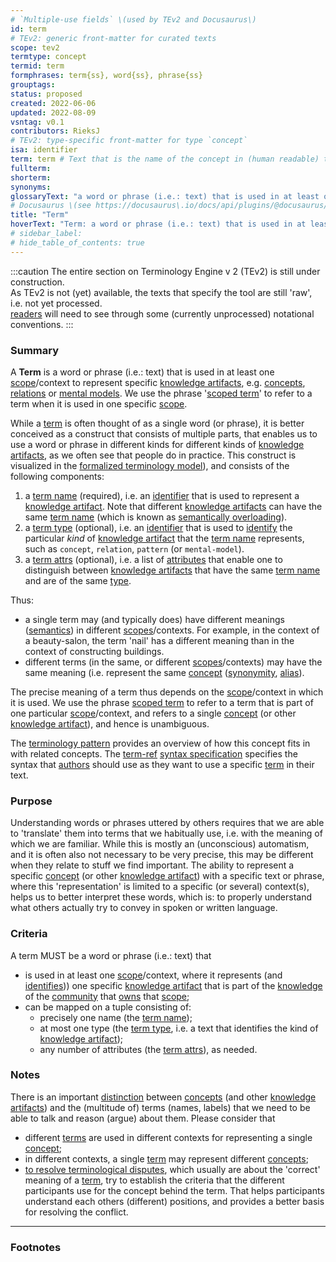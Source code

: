 ```yaml
---
# `Multiple-use fields` \(used by TEv2 and Docusaurus\)
id: term
# TEv2: generic front-matter for curated texts
scope: tev2
termtype: concept
termid: term
formphrases: term{ss}, word{ss}, phrase{ss}
grouptags:
status: proposed
created: 2022-06-06
updated: 2022-08-09
vsntag: v0.1
contributors: RieksJ
# TEv2: type-specific front-matter for type `concept`
isa: identifier
term: term # Text that is the name of the concept in (human readable) texts.
fullterm:
shorterm:
synonyms:
glossaryText: "a word or phrase (i.e.: text) that is used in at least one [scope](@)/context to represent specific [knowledge artifacts](@)."
# Docusaurus \(see https://docusaurus\.io/docs/api/plugins/@docusaurus/plugin-content-docs#markdown-front-matter\):
title: "Term"
hoverText: "Term: a word or phrase (i.e.: text) that is used in at least one Scope/context to represent specific Knowledge Artifacts, e.g. Concepts, Relations or Mental Models."
# sidebar_label:
# hide_table_of_contents: true
---
```


:::caution
The entire section on Terminology Engine v 2 (TEv2) is still under construction.<br/>
As TEv2 is not (yet) available, the texts that specify the tool are still 'raw', i.e. not yet processed.<br/>[readers](@) will need to see through some (currently unprocessed) notational conventions.
:::

### Summary
A **Term** is a word or phrase (i.e.: text) that is used in at least one [scope](@)/context to represent specific [knowledge artifacts](@), e.g. [concepts](@), [relations](@) or [mental models](@). We use the phrase '[scoped term](@)' to refer to a term when it is used in one specific [scope](@).

While a [term](@) is often thought of as a single word (or phrase), it is better conceived as a construct that consists of multiple parts, that enables us to use a word or phrase in different kinds for different kinds of [knowledge artifacts](@), as we often see that people do in practice. This construct is visualized in the [formalized terminology model](/docs/tev2/terms/patterns/pattern-terminology#formalized-model)), and consists of the following components:

1. a [term name](@) (required), i.e. an [identifier](@) that is used to represent a [knowledge artifact](@). Note that different [knowledge artifacts](@) can have the same [term name](@) (which is known as [semantically overloading](https://en.wikipedia.org/wiki/Semantic_overload)).
2. a [term type](@) (optional), i.e. an [identifier](@) that is used to [identify](@) the particular *kind* of [knowledge artifact](@) that the [term name](@) represents, such as `concept`, `relation`, `pattern` (or `mental-model`).
3. a [term attrs](@) (optional), i.e. a list of [attributes](term-attrs@) that enable one to distinguish between [knowledge artifacts](@) that have the same [term name](@) and are of the same [type](term-type@).

Thus:
- a single term may (and typically does) have different meanings ([semantics](@)) in different [scopes](@)/contexts. For example, in the context of a beauty-salon, the term 'nail' has a different meaning than in the context of constructing buildings.
- different terms (in the same, or different [scopes](@)/contexts) may have the same meaning (i.e. represent the same [concept](@) ([synonymity](https://en.wikipedia.org/wiki/Synonym), [alias](https://www.merriam-webster.com/dictionary/alias)).

The precise meaning of a term thus depends on the [scope](@)/context in which it is used. We use the phrase [scoped term](@) to refer to a term that is part of one particular [scope](@)/context, and refers to a single [concept](@) (or other [knowledge artifact](@)), and hence is unambiguous.

The [terminology pattern](pattern-terminology@) provides an overview of how this concept fits in with related concepts.
The [term-ref](@) [syntax specification](/docs/tev2/spec-syntax/term-ref-syntax) specifies the syntax that [authors](@) should use as they want to use a specific [term](@) in their text.

### Purpose
Understanding words or phrases uttered by others requires that we are able to 'translate' them into terms that we habitually use, i.e. with the meaning of which we are familiar. While this is mostly an (unconscious) automatism, and it is often also not necessary to be very precise, this may be different when they relate to stuff we find important. The ability to represent a specific [concept](@) (or other [knowledge artifact](@)) with a specific text or phrase, where this 'representation' is limited to a specific (or several) context(s), helps us to better interpret these words, which is: to properly understand what others actually try to convey in spoken or written language.

### Criteria
A term MUST be a word or phrase (i.e.: text) that
- is used in at least one [scope](@)/context, where it represents (and [identifies](@))) one specific [knowledge artifact](@) that is part of the [knowledge](@) of the [community](@) that [owns](@) that [scope](@);
- can be mapped on a tuple consisting of:
   - precisely one name (the [term name](@));
   - at most one type (the [term type](@), i.e. a text that identifies the kind of [knowledge artifact](@));
   - any number of attributes (the [term attrs](@)), as needed.

### Notes
There is an important [distinction](https://simple.wikipedia.org/wiki/Concept) between [concepts](@) (and other [knowledge artifacts](@)) and the (multitude of) terms (names, labels) that we need to be able to talk and reason (argue) about them. Please consider that

* different [terms](@) are used in different contexts for representing a single [concept](@);
* in different contexts, a single [term](@) may represent different [concepts](@);
* [to resolve terminological disputes](http://resolver.tudelft.nl/uuid:964a90da-da81-4d38-9f45-84f3f5fa96b3), which usually are about the 'correct' meaning of a [term](@), try to establish the criteria that the different participants use for the concept behind the term. That helps participants understand each others (different) positions, and provides a better basis for resolving the conflict.

---
### Footnotes

[^1]: WikiPedia has a concise [explanation of concepts](https://en.wikipedia.org/wiki/Concept). We use the term 'concept' as a [mental representation](https://en.wikipedia.org/wiki/Mental_representation).

[^2]: For the difference between 'Concept' and 'Term', see https://simple.wikipedia.org/wiki/Concept.

